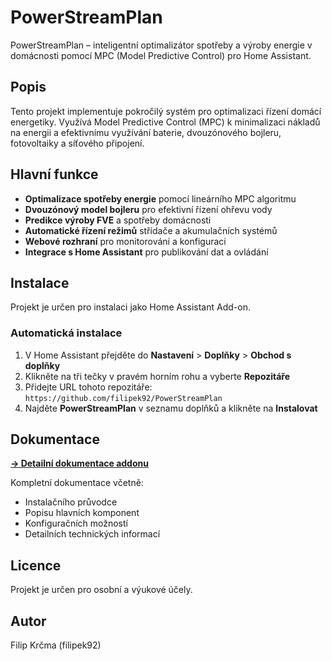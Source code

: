 # PowerStreamPlan

PowerStreamPlan – inteligentní optimalizátor spotřeby a výroby energie v domácnosti pomocí MPC (Model Predictive Control) pro Home Assistant.

## Popis

Tento projekt implementuje pokročilý systém pro optimalizaci řízení domácí energetiky. Využívá Model Predictive Control (MPC) k minimalizaci nákladů na energii a efektivnímu využívání baterie, dvouzónového bojleru, fotovoltaiky a síťového připojení.

## Hlavní funkce

- **Optimalizace spotřeby energie** pomocí lineárního MPC algoritmu
- **Dvouzónový model bojleru** pro efektivní řízení ohřevu vody
- **Predikce výroby FVE** a spotřeby domácnosti
- **Automatické řízení režimů** střídače a akumulačních systémů
- **Webové rozhraní** pro monitorování a konfiguraci
- **Integrace s Home Assistant** pro publikování dat a ovládání

## Instalace

Projekt je určen pro instalaci jako Home Assistant Add-on.

### Automatická instalace

1. V Home Assistant přejděte do **Nastavení** > **Doplňky** > **Obchod s doplňky**
2. Klikněte na tři tečky v pravém horním rohu a vyberte **Repozitáře**
3. Přidejte URL tohoto repozitáře: `https://github.com/filipek92/PowerStreamPlan`
4. Najděte **PowerStreamPlan** v seznamu doplňků a klikněte na **Instalovat**

## Dokumentace

**[→ Detailní dokumentace addonu](power_stream_plan/README.md)**

Kompletní dokumentace včetně:
- Instalačního průvodce
- Popisu hlavních komponent
- Konfiguračních možností
- Detailních technických informací

## Licence

Projekt je určen pro osobní a výukové účely.

## Autor

Filip Krčma (filipek92)
